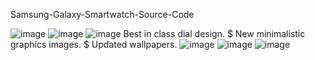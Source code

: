  Samsung-Galaxy-Smartwatch-Source-Code

![image](https://user-images.githubusercontent.com/75828293/132253052-1f31a1e8-7107-4911-a5d8-5b9f15d35888.png)
![image](https://user-images.githubusercontent.com/75828293/132253104-966ba919-ae77-4116-82d9-30f34b55318b.png)
![image](https://user-images.githubusercontent.com/75828293/132253193-1d4cf8e1-fa9e-4a3a-a5a5-cdb66fb7fa0c.png)
Best in class dial design.
$ New minimalistic graphics images.
$ Updated wallpapers.
![image](https://user-images.githubusercontent.com/75828293/132253208-5570fde4-240f-4d10-9697-1348fe583be0.png)
![image](https://user-images.githubusercontent.com/75828293/132253255-e24ceec3-2808-4c19-9cf2-522879d148c5.png)
![image](https://user-images.githubusercontent.com/75828293/132253290-900be0ba-b9a7-4228-8b95-0b7a2b980681.png)
